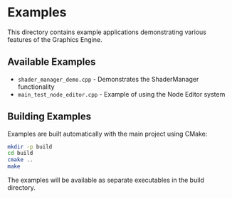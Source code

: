 # Examples

This directory contains example applications demonstrating various features of the Graphics Engine.

## Available Examples

- `shader_manager_demo.cpp` - Demonstrates the ShaderManager functionality
- `main_test_node_editor.cpp` - Example of using the Node Editor system

## Building Examples

Examples are built automatically with the main project using CMake:

```bash
mkdir -p build
cd build
cmake ..
make
```

The examples will be available as separate executables in the build directory.
